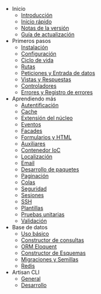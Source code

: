 - Inicio
    - [Introducción](/page/introduction)
    - [Inicio rápido](/page/quick)
    - [Notas de la versión](/page/releases)
    - [Guía de actualización](/page/upgrade)
- Primeros pasos
    - [Instalación](/page/installation)
    - [Configuración](/page/configuration)
    - [Ciclo de vida](/page/lifecycle)
    - [Rutas](/page/routing)
    - [Peticiones y Entrada de datos](/page/requests)
    - [Vistas y Respuestas](/page/responses)
    - [Controladores](/page/controllers)
    - [Errores y Registro de errores](/page/errors)
- Aprendiendo más
    - [Autentificación](/page/security)
    - [Cache](/page/cache)
    - [Extensión del núcleo](/page/extending)
    - [Eventos](/page/events)
    - [Facades](/page/facades)
    - [Formularios y HTML](/page/html)
    - [Auxiliares](/page/helpers)
    - [Contenedor IoC](/page/ioc)
    - [Localización](/page/localization)
    - [Email](/page/mail)
    - [Desarrollo de paquetes](/page/packages)
    - [Paginación](/page/pagination)
    - [Colas](/page/queues)
    - [Seguridad](/page/security)
    - [Sesiones](/page/session)
    - [SSH](/page/ssh)
    - [Plantillas](/page/templates)
    - [Pruebas unitarias](/page/testing)
    - [Validación](/page/validation)
- Base de datos
    - [Uso básico](/page/database)
    - [Constructor de consultas](/page/queries)
    - [ORM Eloquent](/page/eloquent)
    - [Constructor de Esquemas](/page/schema)
    - [Migraciones y Semillas](/page/migrations)
    - [Redis](/page/redis)
- Artisan CLI
    - [General](/page/artisan)
    - [Desarrollo](/page/commands)
